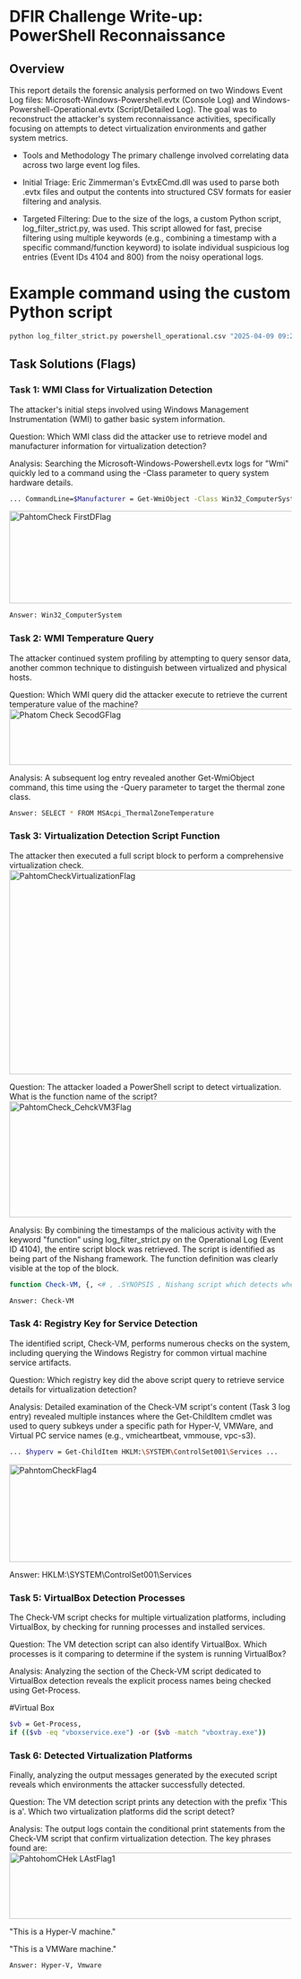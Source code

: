 #  DFIR Challenge Write-up: PowerShell Reconnaissance
## Overview
This report details the forensic analysis performed on two Windows Event Log files: Microsoft-Windows-Powershell.evtx (Console Log) and Windows-Powershell-Operational.evtx (Script/Detailed Log). The goal was to reconstruct the attacker's system reconnaissance activities, specifically focusing on attempts to detect virtualization environments and gather system metrics.

- Tools and Methodology
The primary challenge involved correlating data across two large event log files.

- Initial Triage: Eric Zimmerman's EvtxECmd.dll was used to parse both .evtx files and output the contents into structured CSV formats for easier filtering and analysis.

- Targeted Filtering: Due to the size of the logs, a custom Python script, log_filter_strict.py, was used. This script allowed for fast, precise filtering using multiple keywords (e.g., combining a timestamp with a specific command/function keyword) to isolate individual suspicious log entries (Event IDs 4104 and 800) from the noisy operational logs.

# Example command using the custom Python script

```python 
python log_filter_strict.py powershell_operational.csv "2025-04-09 09:20:53" "function"
```

## Task Solutions (Flags)
### Task 1: WMI Class for Virtualization Detection
The attacker's initial steps involved using Windows Management Instrumentation (WMI) to gather basic system information.

Question: Which WMI class did the attacker use to retrieve model and manufacturer information for virtualization detection?

Analysis: Searching the Microsoft-Windows-Powershell.evtx logs for "Wmi" quickly led to a command using the -Class parameter to query system hardware details.
```bash
... CommandLine=$Manufacturer = Get-WmiObject -Class Win32_ComputerSystem | select-object -expandproperty "Manufacturer" ...
```
<img width="1583" height="165" alt="PahtomCheck FirstDFlag " src="https://github.com/user-attachments/assets/681c4dc2-8944-45e0-9530-3e4c0c395aee" />

```bash
Answer: Win32_ComputerSystem
```
### Task 2: WMI Temperature Query
The attacker continued system profiling by attempting to query sensor data, another common technique to distinguish between virtualized and physical hosts.

Question: Which WMI query did the attacker execute to retrieve the current temperature value of the machine?
<img width="1620" height="100" alt="Phatom Check SecodGFlag" src="https://github.com/user-attachments/assets/57a40c49-5a87-4c00-b0d0-0514b8fa5b27" />

Analysis: A subsequent log entry revealed another Get-WmiObject command, this time using the -Query parameter to target the thermal zone class.
```bash 
Answer: SELECT * FROM MSAcpi_ThermalZoneTemperature
```
### Task 3: Virtualization Detection Script Function
The attacker then executed a full script block to perform a comprehensive virtualization check.
<img width="1306" height="364" alt="PahtomCheckVirtualizationFlag" src="https://github.com/user-attachments/assets/44a845e1-de08-42a3-bcc9-7bdbc20310b9" />

Question: The attacker loaded a PowerShell script to detect virtualization. What is the function name of the script?
<img width="1582" height="207" alt="PahtomCheck_CehckVM3Flag" src="https://github.com/user-attachments/assets/3951a1ff-b983-44d4-b25c-317a3725d27c" />

Analysis: By combining the timestamps of the malicious activity with the keyword "function" using log_filter_strict.py on the Operational Log (Event ID 4104), the entire script block was retrieved. The script is identified as being part of the Nishang framework. The function definition was clearly visible at the top of the block.
```bash 
function Check-VM, {, <# , .SYNOPSIS , Nishang script which detects whether it is in a known virtual machine. ... #>
```
```bash
Answer: Check-VM
```
### Task 4: Registry Key for Service Detection
The identified script, Check-VM, performs numerous checks on the system, including querying the Windows Registry for common virtual machine service artifacts.

Question: Which registry key did the above script query to retrieve service details for virtualization detection?

Analysis: Detailed examination of the Check-VM script's content (Task 3 log entry) revealed multiple instances where the Get-ChildItem cmdlet was used to query subkeys under a specific path for Hyper-V, VMWare, and Virtual PC service names (e.g., vmicheartbeat, vmmouse, vpc-s3).
```bash 
... $hyperv = Get-ChildItem HKLM:\SYSTEM\ControlSet001\Services ...
```
<img width="1280" height="174" alt="PahntomCheckFlag4" src="https://github.com/user-attachments/assets/ae88c177-5c5c-4e27-b672-842c11a49282" />

Answer: HKLM:\SYSTEM\ControlSet001\Services

### Task 5: VirtualBox Detection Processes
The Check-VM script checks for multiple virtualization platforms, including VirtualBox, by checking for running processes and installed services.

Question: The VM detection script can also identify VirtualBox. Which processes is it comparing to determine if the system is running VirtualBox?

Analysis: Analyzing the section of the Check-VM script dedicated to VirtualBox detection reveals the explicit process names being checked using Get-Process.

#Virtual Box
```bash 
$vb = Get-Process,
if (($vb -eq "vboxservice.exe") -or ($vb -match "vboxtray.exe"))
```
### Task 6: Detected Virtualization Platforms
Finally, analyzing the output messages generated by the executed script reveals which environments the attacker successfully detected.

Question: The VM detection script prints any detection with the prefix 'This is a'. Which two virtualization platforms did the script detect?

Analysis: The output logs contain the conditional print statements from the Check-VM script that confirm virtualization detection. The key phrases found are:
<img width="1028" height="118" alt="PahtohomCHek LAstFlag1" src="https://github.com/user-attachments/assets/7d22a1fa-220e-4112-b63f-26ba17837da3" />

"This is a Hyper-V machine."

"This is a VMWare machine."
``` bash 
Answer: Hyper-V, Vmware
```
